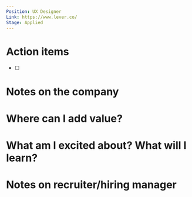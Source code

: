 ```yaml
---
Position: UX Designer
Link: https://www.lever.co/
Stage: Applied
---
```

# Action items

- [ ]

# Notes on the company

  

# Where can I add value?

  

# What am I excited about? What will I learn?

  

# Notes on recruiter/hiring manager